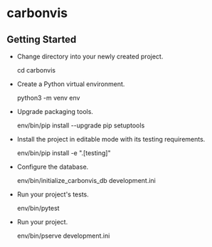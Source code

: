 # carbonvis

Getting Started
---------------

- Change directory into your newly created project.

    cd carbonvis

- Create a Python virtual environment.

    python3 -m venv env

- Upgrade packaging tools.

    env/bin/pip install --upgrade pip setuptools

- Install the project in editable mode with its testing requirements.

    env/bin/pip install -e ".[testing]"

- Configure the database.

    env/bin/initialize_carbonvis_db development.ini

- Run your project's tests.

    env/bin/pytest

- Run your project.

    env/bin/pserve development.ini
